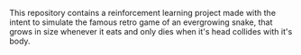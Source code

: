 This repository contains a reinforcement learning project made with the intent to simulate the famous retro game of an evergrowing snake, that grows in size whenever it eats and only dies when it's head collides with it's body.

